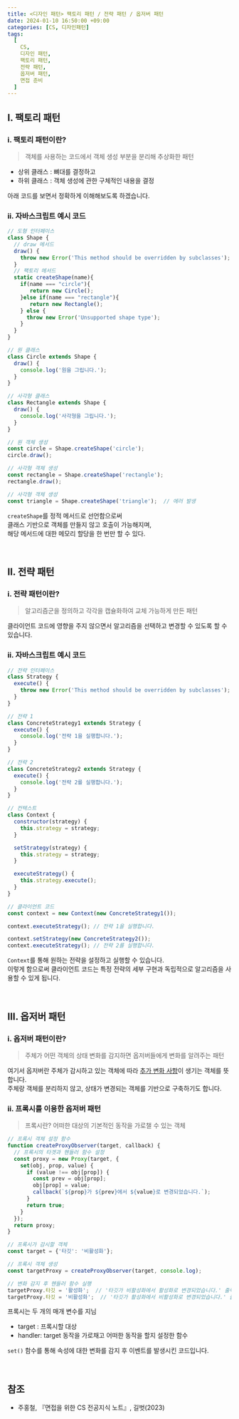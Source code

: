 ```yaml
---
title: <디자인 패턴> 팩토리 패턴 / 전략 패턴 / 옵저버 패턴
date: 2024-01-10 16:50:00 +09:00
categories: [CS, 디자인패턴]
tags:
  [
    CS,
    디자인 패턴,
    팩토리 패턴,
    전략 패턴,
    옵저버 패턴,
    면접 준비
  ]
---
```


## <b>Ⅰ. 팩토리 패턴</b>

### <b>ⅰ. 팩토리 패턴이란?</b>

> 객체를 사용하는 코드에서 객체 생성 부분을 분리해 추상화한 패턴

- 상위 클래스 : 뼈대를 결정하고
- 하위 클래스 : 객체 생성에 관한 구체적인 내용을 결정

아래 코드를 보면서 정확하게 이해해보도록 하겠습니다.

### <b>ⅱ. 자바스크립트 예시 코드</b>

```javascript
// 도형 인터페이스
class Shape {
  // draw 메서드
  draw() {
    throw new Error('This method should be overridden by subclasses');
  }
  // 팩토리 메서드
  static createShape(name){
    if(name === "circle"){
       return new Circle();
    }else if(name === "rectangle"){
       return new Rectangle();
    } else {
      throw new Error('Unsupported shape type');
    }
  }
}

// 원 클래스
class Circle extends Shape {
  draw() {
    console.log('원을 그립니다.');
  }
}

// 사각형 클래스
class Rectangle extends Shape {
  draw() {
    console.log('사각형을 그립니다.');
  }
}

// 원 객체 생성
const circle = Shape.createShape('circle');
circle.draw();

// 사각형 객체 생성
const rectangle = Shape.createShape('rectangle');
rectangle.draw();

// 사각형 객체 생성
const triangle = Shape.createShape('triangle');  // 에러 발생
```

`createShape`를 정적 메서드로 선언함으로써  
클래스 기반으로 객체를 만들지 않고 호출이 가능해지며,  
해당 메서드에 대한 메모리 할당을 한 번만 할 수 있다.

<br>

## <b>Ⅱ. 전략 패턴</b>

### <b>ⅰ. 전략 패턴이란?</b>

> 알고리즘군을 정의하고 각각을 캡슐화하여 교체 가능하게 만든 패턴

클라이언트 코드에 영향을 주지 않으면서 알고리즘을 선택하고 변경할 수 있도록 할 수 있습니다.

### <b>ⅱ. 자바스크립트 예시 코드</b>

```javascript
// 전략 인터페이스
class Strategy {
  execute() {
    throw new Error('This method should be overridden by subclasses');
  }
}

// 전략 1
class ConcreteStrategy1 extends Strategy {
  execute() {
    console.log('전략 1을 실행합니다.');
  }
}

// 전략 2
class ConcreteStrategy2 extends Strategy {
  execute() {
    console.log('전략 2를 실행합니다.');
  }
}

// 컨텍스트
class Context {
  constructor(strategy) {
    this.strategy = strategy;
  }

  setStrategy(strategy) {
    this.strategy = strategy;
  }

  executeStrategy() {
    this.strategy.execute();
  }
}

// 클라이언트 코드
const context = new Context(new ConcreteStrategy1());

context.executeStrategy(); // 전략 1을 실행합니다.

context.setStrategy(new ConcreteStrategy2());
context.executeStrategy(); // 전략 2를 실행합니다.
```

`Context`를 통해 원하는 전략을 설정하고 실행할 수 있습니다.  
이렇게 함으로써 클라이언트 코드는 특정 전략의 세부 구현과 독립적으로 알고리즘을 사용할 수 있게 됩니다.

<br>

## <b>Ⅲ. 옵저버 패턴</b>

### <b>ⅰ. 옵저버 패턴이란?</b>

> 주체가 어떤 객체의 상태 변화를 감지하면 옵저버들에게 변화를 알려주는 패턴

여기서 옵저버란 주체가 감시하고 있는 객체에 따라 <u>추가 변화 사항</u>이 생기는 객체를 뜻합니다.  
주체랑 객체를 분리하지 않고, 상태가 변경되는 객체를 기반으로 구축하기도 합니다.

### <b>ⅱ. 프록시를 이용한 옵저버 패턴</b>

> 프록시란? 어떠한 대상의 기본적인 동작을 가로챌 수 있는 객체

```javascript
// 프록시 객체 설정 함수
function createProxyObserver(target, callback) {
  // 프록시의 타겟과 헨들러 함수 설정
  const proxy = new Proxy(target, {
    set(obj, prop, value) {
      if (value !== obj[prop]) {
        const prev = obj[prop];
        obj[prop] = value;
        callback(`${prop}가 ${prev}에서 ${value}로 변경되었습니다.`);
      }
      return true;
    }
  });
  return proxy;
}

// 프록시가 감시할 객체
const target = {'타깃': '비활성화'};

// 프록시 객체 생성
const targetProxy = createProxyObserver(target, console.log);

// 변화 감지 후 헨들러 함수 실행
targetProxy.타깃 = '활성화';  // '타깃가 비활성화에서 활성화로 변경되었습니다.' 출력
targetProxy.타깃 = '비활성화';  // '타깃가 활성화에서 비활성화로 변경되었습니다.' 출력
```

프록시는 두 개의 매개 변수를 지님
- target : 프록시할 대상
- handler: target 동작을 가로채고 어떠한 동작을 할지 설정한 함수  

`set()` 함수를 통해 속성에 대한 변화를 감지 후 이벤트를 발생시킨 코드입니다.

<br>

## <b>참조</b>
- 주홍철, 『면접을 위한 CS 전공지식 노트』, 길벗(2023)